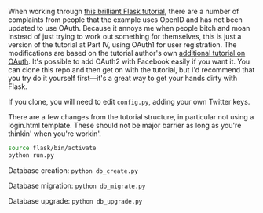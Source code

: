 When working through [this brilliant Flask tutorial](http://blog.miguelgrinberg.com/post/the-flask-mega-tutorial-part-iv-database), there are a number of complaints from people that the example uses OpenID and has not been updated to use OAuth. Because it annoys me when people bitch and moan instead of just trying to work out something for themselves, this is just a version of the tutorial at Part IV, using OAuth1 for user registration. The modifications are based on the tutorial author's own [additional tutorial on OAuth](http://blog.miguelgrinberg.com/post/oauth-authentication-with-flask). It's possible to add OAuth2 with Facebook easily if you want it. You can clone this repo and then get on with the tutorial, but I'd recommend that you try do it yourself first—it's a great way to get your hands dirty with Flask.

If you clone, you will need to edit `config.py`, adding your own Twitter keys.

There are a few changes from the tutorial structure, in particular not using a login.html template. These should not be major barrier as long as you're thinkin' when you're workin'.

```sh
source flask/bin/activate
python run.py
```

Database creation: `python db_create.py`

Database migration: `python db_migrate.py`

Database upgrade: `python db_upgrade.py`
